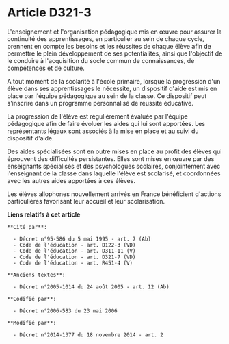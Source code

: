 # Article D321-3

L'enseignement et l'organisation pédagogique mis en œuvre pour assurer la continuité des apprentissages, en particulier au
sein de chaque cycle, prennent en compte les besoins et les réussites de chaque élève afin de permettre le plein
développement de ses potentialités, ainsi que l'objectif de le conduire à l'acquisition du socle commun de connaissances, de
compétences et de culture.

A tout moment de la scolarité à l'école primaire, lorsque la progression d'un élève dans ses apprentissages le nécessite, un
dispositif d'aide est mis en place par l'équipe pédagogique au sein de la classe. Ce dispositif peut s'inscrire dans un
programme personnalisé de réussite éducative.

La progression de l'élève est régulièrement évaluée par l'équipe pédagogique afin de faire évoluer les aides qui lui sont
apportées. Les représentants légaux sont associés à la mise en place et au suivi du dispositif d'aide.

Des aides spécialisées sont en outre mises en place au profit des élèves qui éprouvent des difficultés persistantes. Elles
sont mises en œuvre par des enseignants spécialisés et des psychologues scolaires, conjointement avec l'enseignant de la
classe dans laquelle l'élève est scolarisé, et coordonnées avec les autres aides apportées à ces élèves.

Les élèves allophones nouvellement arrivés en France bénéficient d'actions particulières favorisant leur accueil et leur
scolarisation.

**Liens relatifs à cet article**

	**Cité par**:

	  - Décret n°95-586 du 5 mai 1995 - art. 7 (Ab)
	  - Code de l'éducation - art. D122-3 (VD)
	  - Code de l'éducation - art. D311-11 (V)
	  - Code de l'éducation - art. D321-7 (VD)
	  - Code de l'éducation - art. R451-4 (V)

	**Anciens textes**:

	  - Décret n°2005-1014 du 24 août 2005 - art. 12 (Ab)

	**Codifié par**:

	  - Décret n°2006-583 du 23 mai 2006

	**Modifié par**:

	  - Décret n°2014-1377 du 18 novembre 2014 - art. 2
